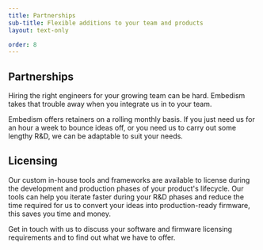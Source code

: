 ```yaml
---
title: Partnerships
sub-title: Flexible additions to your team and products
layout: text-only

order: 8
---
```

## Partnerships
Hiring the right engineers for your growing team can be hard. Embedism takes that trouble away when you integrate us in to your team.

Embedism offers retainers on a rolling monthly basis. If you just need us for an hour a week to bounce ideas off, or you need us to carry out some lengthy R&D, we can be adaptable to suit your needs.

## Licensing
Our custom in-house tools and frameworks are available to license during the development and production phases of your product's lifecycle. Our tools can help you iterate faster during your R&D phases and reduce the time required for us to convert your ideas into production-ready firmware, this saves you time and money.

Get in touch with us to discuss your software and firmware licensing requirements and to find out what we have to offer.